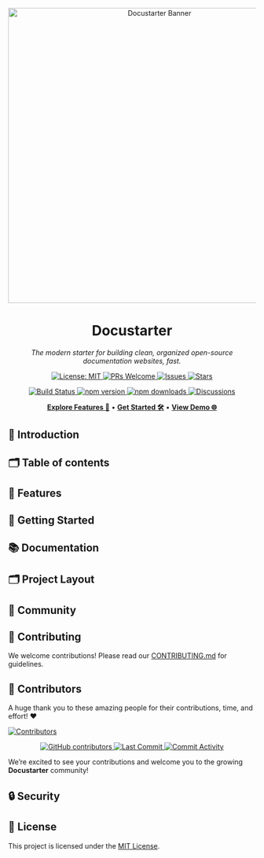 <div align="center">
  <p align="center">
    <img src="https://raw.githubusercontent.com/DevAnonitos/Docustarter/main/assets/banner.png" alt="Docustarter Banner" width="600">
  </p>
  <h1 align="center">Docustarter</h1>
  <p align="center">
    <i>The modern starter for building clean, organized open-source documentation websites, fast.</i>
  </p>

  <p align="center">
    <a href="LICENSE">
      <img src="https://img.shields.io/badge/License-MIT-blue.svg" alt="License: MIT">
    </a>
    <a href="https://github.com/DevAnonitos/Docustarter/pulls">
      <img src="https://img.shields.io/badge/PRs-welcome-brightgreen.svg" alt="PRs Welcome">
    </a>
    <a href="https://github.com/DevAnonitos/Docustarter/issues">
      <img src="https://img.shields.io/github/issues/DevAnonitos/Docustarter.svg?color=orange" alt="Issues">
    </a>
    <a href="https://github.com/DevAnonitos/Docustarter">
      <img src="https://img.shields.io/github/stars/DevAnonitos/Docustarter?style=social" alt="Stars">
    </a>
  </p>

  <p align="center">
    <a href="https://github.com/DevAnonitos/Docustarter/actions">
      <img src="https://img.shields.io/github/actions/workflow/status/DevAnonitos/Docustarter/ci-node.yml?label=build&logo=github&style=flat-square" alt="Build Status">
    </a>
    <a href="https://www.npmjs.com/package/docustarter">
      <img src="https://img.shields.io/npm/v/docustarter?color=blue&logo=npm&style=flat-square" alt="npm version">
    </a>
    <a href="https://www.npmjs.com/package/docustarter">
      <img src="https://img.shields.io/npm/dm/docustarter?color=blueviolet&logo=npm&style=flat-square" alt="npm downloads">
    </a>
    <a href="https://github.com/DevAnonitos/Docustarter/discussions">
      <img src="https://img.shields.io/github/discussions/DevAnonitos/Docustarter?style=flat-square" alt="Discussions">
    </a>
  </p>

  <p align="center">
    <a href="#-features"><strong>Explore Features 🚀</strong></a> •
    <a href="#-getting-started"><strong>Get Started 🛠️</strong></a> •
    <a href="https://docustarter.dev"><strong>View Demo 🌐</strong></a>
  </p>
</div>

## 📄 Introduction

## 🗂️ Table of contents

## 🌟 Features

## 🚀 Getting Started

## 📚 Documentation

## 🗂️ Project Layout

## 💬 Community

## 🤝 Contributing

We welcome contributions! Please read our [CONTRIBUTING.md](CONTRIBUTING.md) for guidelines.

## 🌟 Contributors

A huge thank you to these amazing people for their contributions, time, and effort! ❤️

[![Contributors](https://contrib.rocks/image?repo=DevAnonitos/Docustarter)](https://github.com/DevAnonitos/Docustarter/graphs/contributors)

<p align="center">
  <a href="https://github.com/DevAnonitos/Docustarter/graphs/contributors">
    <img src="https://img.shields.io/github/contributors/DevAnonitos/Docustarter?color=blue&style=for-the-badge&logo=github" alt="GitHub contributors">
  </a>
  <a href="https://github.com/DevAnonitos/Docustarter/commits/main">
    <img src="https://img.shields.io/github/last-commit/DevAnonitos/Docustarter?style=for-the-badge&logo=git" alt="Last Commit">
  </a>
  <a href="https://github.com/DevAnonitos/Docustarter/commits/main">
    <img src="https://img.shields.io/github/commit-activity/m/DevAnonitos/Docustarter?style=for-the-badge&logo=github" alt="Commit Activity">
  </a>
</p>

We’re excited to see your contributions and welcome you to the growing **Docustarter** community!

## 🔒 Security

## 📜 License

This project is licensed under the [MIT License](LICENSE).

<!-- --- -->
